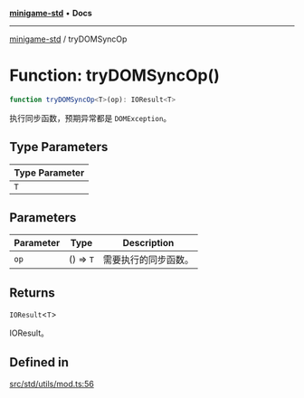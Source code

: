 [**minigame-std**](../README.md) • **Docs**

***

[minigame-std](../README.md) / tryDOMSyncOp

# Function: tryDOMSyncOp()

```ts
function tryDOMSyncOp<T>(op): IOResult<T>
```

执行同步函数，预期异常都是 `DOMException`。

## Type Parameters

| Type Parameter |
| ------ |
| `T` |

## Parameters

| Parameter | Type | Description |
| ------ | ------ | ------ |
| `op` | () => `T` | 需要执行的同步函数。 |

## Returns

`IOResult`\<`T`\>

IOResult。

## Defined in

[src/std/utils/mod.ts:56](https://github.com/JiangJie/minigame-std/blob/22787d0fd0cff776ed579de48ccf7523d9e4ce53/src/std/utils/mod.ts#L56)
